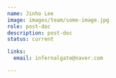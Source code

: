 ```yaml
---
name: Jinho Lee
image: images/team/some-image.jpg
role: post-doc
description: post-doc
status: current

links:
  email: infernalgate@naver.com

---
```

